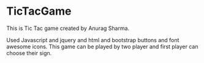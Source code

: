 # TicTacGame

This is Tic Tac game created by Anurag Sharma.

Used Javascript and jquery and html and bootstrap buttons and font awesome icons.
This game can be played by two player and first player can choose their sign.